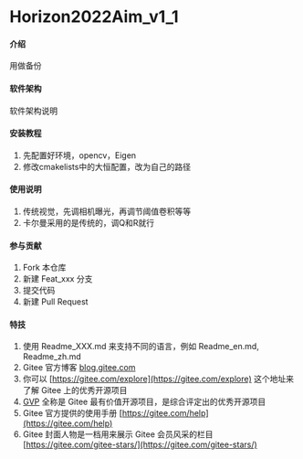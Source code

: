 # Horizon2022Aim_v1_1

#### 介绍
用做备份

#### 软件架构
软件架构说明


#### 安装教程

1.  先配置好环境，opencv，Eigen
2.  修改cmakelists中的大恒配置，改为自己的路径

#### 使用说明

1.  传统视觉，先调相机曝光，再调节阈值卷积等等
2.  卡尔曼采用的是传统的，调Q和R就行

#### 参与贡献

1.  Fork 本仓库
2.  新建 Feat_xxx 分支
3.  提交代码
4.  新建 Pull Request


#### 特技

1.  使用 Readme\_XXX.md 来支持不同的语言，例如 Readme\_en.md, Readme\_zh.md
2.  Gitee 官方博客 [blog.gitee.com](https://blog.gitee.com)
3.  你可以 [https://gitee.com/explore](https://gitee.com/explore) 这个地址来了解 Gitee 上的优秀开源项目
4.  [GVP](https://gitee.com/gvp) 全称是 Gitee 最有价值开源项目，是综合评定出的优秀开源项目
5.  Gitee 官方提供的使用手册 [https://gitee.com/help](https://gitee.com/help)
6.  Gitee 封面人物是一档用来展示 Gitee 会员风采的栏目 [https://gitee.com/gitee-stars/](https://gitee.com/gitee-stars/)
